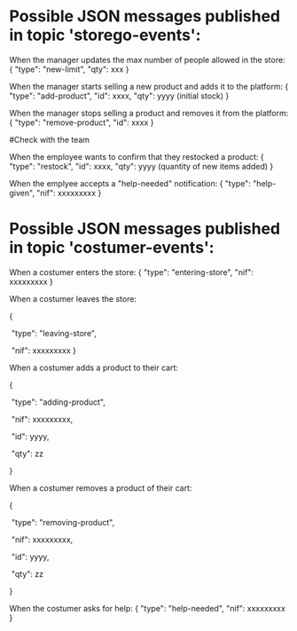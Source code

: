 # Possible JSON messages published in topic 'storego-events':

When the manager updates the max number of people allowed in the store:
{
    "type": "new-limit",
    "qty": xxx
}

When the manager starts selling a new product and adds it to the platform:
{
    "type": "add-product",
    "id": xxxx,
    "qty": yyyy (initial stock)
}

When the manager stops selling a product and removes it from the platform:
{
    "type": "remove-product",
    "id": xxxx
}



#Check with the team

When the employee wants to confirm that they restocked a product:
{
    "type": "restock",
    "id": xxxx,
    "qty": yyyy (quantity of new items added)
}

When the emplyee accepts a "help-needed" notification:
{
    "type": "help-given",
    "nif": xxxxxxxxx
}



# Possible JSON messages published in topic 'costumer-events':


When a costumer enters the store:
{
    "type": "entering-store",
    "nif": xxxxxxxxx
}

When a costumer leaves the store:

{

​	"type": "leaving-store",

​	"nif": xxxxxxxxx
}

When a costumer adds a product to their cart:

{

​	"type": "adding-product",

​	"nif": xxxxxxxxx,

​	"id": yyyy,

​	"qty": zz

}

When a costumer removes a product of their cart:

{

​	"type": "removing-product",

​	"nif": xxxxxxxxx,

​	"id": yyyy,

​	"qty": zz

}

When the costumer asks for help:
{
    "type": "help-needed",
    "nif": xxxxxxxxx
}
